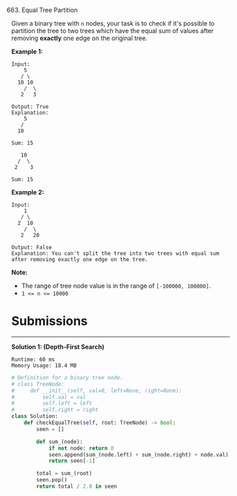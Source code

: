 663. Equal Tree Partition

Given a binary tree with `n` nodes, your task is to check if it's possible to partition the tree to two trees which have the equal sum of values after removing **exactly** one edge on the original tree.

**Example 1:**
```
Input:     
    5
   / \
  10 10
    /  \
   2   3

Output: True
Explanation: 
    5
   / 
  10
      
Sum: 15

   10
  /  \
 2    3

Sum: 15
```

**Example 2:**
```
Input:     
    1
   / \
  2  10
    /  \
   2   20

Output: False
Explanation: You can't split the tree into two trees with equal sum after removing exactly one edge on the tree.
```

**Note:**

* The range of tree node value is in the range of `[-100000, 100000]`.
* `1 <= n <= 10000`

# Submissions
---
**Solution 1: (Depth-First Search)**
```
Runtime: 60 ms
Memory Usage: 18.4 MB
```
```python
# Definition for a binary tree node.
# class TreeNode:
#     def __init__(self, val=0, left=None, right=None):
#         self.val = val
#         self.left = left
#         self.right = right
class Solution:
    def checkEqualTree(self, root: TreeNode) -> bool:
        seen = []

        def sum_(node):
            if not node: return 0
            seen.append(sum_(node.left) + sum_(node.right) + node.val)
            return seen[-1]

        total = sum_(root)
        seen.pop()
        return total / 2.0 in seen
```